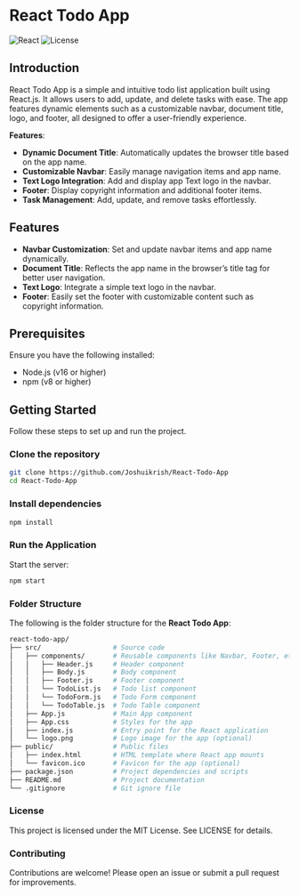 # React Todo App

![React](https://img.shields.io/badge/React-v18.x-blue)
![License](https://img.shields.io/badge/license-MIT-green)

## Introduction
React Todo App is a simple and intuitive todo list application built using React.js. It allows users to add, update, and delete tasks with ease. The app features dynamic elements such as a customizable navbar, document title, logo, and footer, all designed to offer a user-friendly experience.

**Features**:
- **Dynamic Document Title**: Automatically updates the browser title based on the app name.
- **Customizable Navbar**: Easily manage navigation items and app name.
- **Text Logo Integration**: Add and display app Text logo in the navbar.
- **Footer**: Display copyright information and additional footer items.
- **Task Management**: Add, update, and remove tasks effortlessly.

## Features
- **Navbar Customization**: Set and update navbar items and app name dynamically.
- **Document Title**: Reflects the app name in the browser’s title tag for better user navigation.
- **Text Logo**: Integrate a simple text logo in the navbar.
- **Footer**: Easily set the footer with customizable content such as copyright information.

## Prerequisites
Ensure you have the following installed:
- Node.js (v16 or higher)
- npm (v8 or higher)

## Getting Started
Follow these steps to set up and run the project.

### Clone the repository
```bash
git clone https://github.com/Joshuikrish/React-Todo-App
cd React-Todo-App
```

### Install dependencies
```bash
npm install
```

### Run the Application

Start the server:

```bash
npm start
```

### Folder Structure
The following is the folder structure for the **React Todo App**:

```bash
react-todo-app/
├── src/                  # Source code
│   ├── components/       # Reusable components like Navbar, Footer, etc.
│   │   ├── Header.js     # Header component
│   │   ├── Body.js       # Body component
│   │   ├── Footer.js     # Footer component
│   │   └── TodoList.js   # Todo list component
│   │   └── TodoForm.js   # Todo Form component
│   │   └── TodoTable.js  # Todo Table component
│   ├── App.js            # Main App component
│   ├── App.css           # Styles for the app
│   ├── index.js          # Entry point for the React application
│   └── logo.png          # Logo image for the app (optional)
├── public/               # Public files
│   ├── index.html        # HTML template where React app mounts
│   └── favicon.ico       # Favicon for the app (optional)
├── package.json          # Project dependencies and scripts
├── README.md             # Project documentation
└── .gitignore            # Git ignore file

```

### License
This project is licensed under the MIT License. See LICENSE for details.

### Contributing
Contributions are welcome! Please open an issue or submit a pull request for improvements.